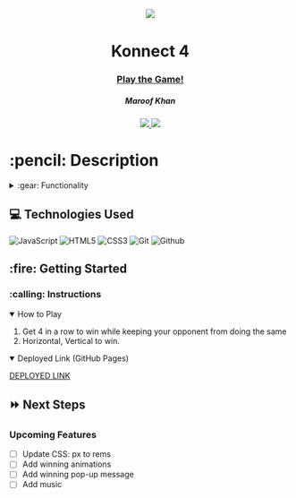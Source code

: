 <div align="center">
   <img src="https://media4.giphy.com/media/4fYqtqvf2pHWdtRyle/giphy.gif?cid=ecf05e47g0h193743dsnj897w23euwdlffz5a0d7hpgthviv&rid=giphy.gif&ct=g"/>
   <h1> Konnect 4</h1>
   <h3><a href="https://maroofkhan1.github.io/connect-4/">Play the Game!</a></h3>
   <h5>Maroof Khan</h5>                             

   </a>
   <a href="https://www.linkedin.com/in/maroofkhn/" target="_blank">
      <img src="https://img.shields.io/badge/-linkedin.com/in/maroofkhn-blue?style=flat&logo=Linkedin&logoColor=white">
   </a> 
   <a href="khan.maroof6569@gmail.com" target="_blank">
      <img src="https://img.shields.io/badge/-khan.maroof6569@gmail.com-c14438?style=flat&logo=Gmail&``logoColor=white">
   </a>
</div>

<h1>:pencil: Description</h1>



<details>
<summary> :gear: Functionality</summary>
   
| Description | Screenshot |
|:-----------:|:------------:|
| **Horizontal Win** | <img src="./images/HorizWin.png" height='600px'>
| **Vertical Win** | <img src="./images/vertWin.png" height='600px'>







</details>

## :computer: Technologies Used

![JavaScript](https://img.shields.io/badge/-JavaScript-333?style=flat&logo=javascript) 
![HTML5](https://img.shields.io/badge/-HTML5-333?style=flat&logo=html5)
![CSS3](https://img.shields.io/badge/-CSS-333?style=flat&logo=css3)
![Git](https://img.shields.io/badge/-Git-333?style=flat&logo=git)
![Github](https://img.shields.io/badge/-GitHub-333?style=flat&logo=github)

<h2> :fire: Getting Started </h2>

<h3> :calling: Instructions </h3>
<details open>
<summary>How to Play</summary>
<ol>
<li>Get 4 in a row to win while keeping your opponent from doing the same</li>
<li>Horizontal, Vertical to win.</li>
</ol>
</details>

<details open>   
<summary>Deployed Link (GitHub Pages)</summary>
<p><a href="http://127.0.0.1:5500/index.html">DEPLOYED LINK</a></p>
</details>

## :fast_forward: Next Steps   

### Upcoming Features
- [ ] Update CSS: px to rems
- [ ] Add winning animations
- [ ] Add winning pop-up message
- [ ] Add music 
